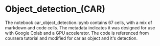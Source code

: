 # Object_detection_(CAR)
 The notebook car_object_detection.ipynb contains 67 cells, with a mix of markdown and code cells. The metadata indicates it was designed for use with Google Colab and a GPU accelerator. The code is referenced from coursera tutorial and modified for car as object and it's detection.
